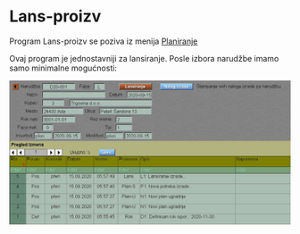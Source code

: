 # Lans-proizv

Program Lans-proizv se poziva iz menija [Planiranje](../p1_sr.md)

Ovaj program je jednostavniji za lansiranje.
Posle izbora narudžbe imamo samo minimalne mogućnosti:

![Image](slans_001.jpg)

